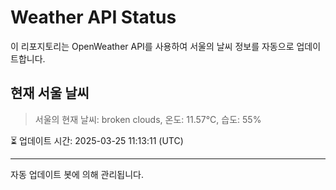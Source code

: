 
# Weather API Status

이 리포지토리는 OpenWeather API를 사용하여 서울의 날씨 정보를 자동으로 업데이트합니다.

## 현재 서울 날씨
> 서울의 현재 날씨: broken clouds, 온도: 11.57°C, 습도: 55%

⏳ 업데이트 시간: 2025-03-25 11:13:11 (UTC)

---
자동 업데이트 봇에 의해 관리됩니다.
